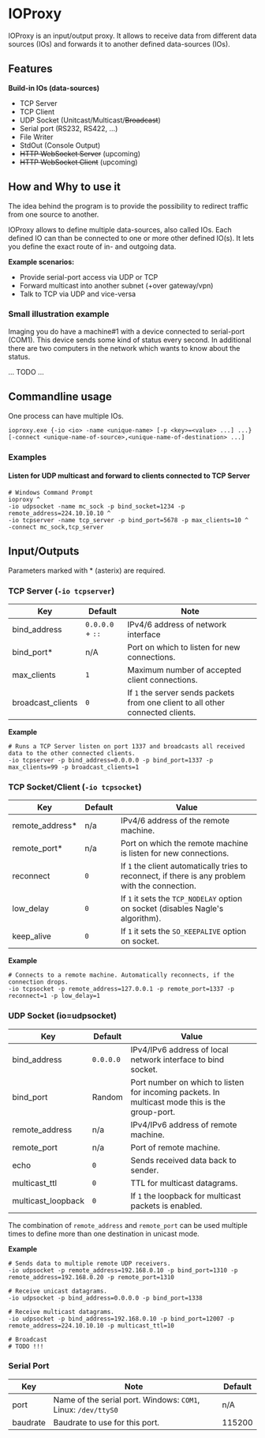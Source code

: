 # IOProxy
IOProxy is an input/output proxy. It allows to receive data from different data sources (IOs) and forwards it to another defined data-sources (IOs).

## Features
**Build-in IOs (data-sources)**
- TCP Server
- TCP Client
- UDP Socket (Unitcast/Multicast/~~Broadcast~~)
- Serial port (RS232, RS422, ...)
- File Writer
- StdOut (Console Output)
- ~~HTTP WebSocket Server~~ (upcoming)
- ~~HTTP WebSocket Client~~ (upcoming)

## How and Why to use it
The idea behind the program is to provide the possibility to redirect traffic from one source to another.

IOProxy allows to define multiple data-sources, also called IOs.
Each defined IO can than be connected to one or more other defined IO(s). It lets you define the exact route of in- and outgoing data.

**Example scenarios:**
- Provide serial-port access via UDP or TCP
- Forward multicast into another subnet (+over gateway/vpn)
- Talk to TCP via UDP and vice-versa

### Small illustration example
Imaging you do have a machine#1 with a device connected to serial-port (COM1). This device sends some kind of status every second.
In additional there are two computers in the network which wants to know about the status. 

... TODO ...


## Commandline usage
One process can have multiple IOs.
```
ioproxy.exe {-io <io> -name <unique-name> [-p <key>=<value> ...] ...}
[-connect <unique-name-of-source>,<unique-name-of-destination> ...]
```

### Examples

#### Listen for UDP multicast and forward to clients connected to TCP Server
```
# Windows Command Prompt
ioproxy ^
-io udpsocket -name mc_sock -p bind_socket=1234 -p remote_address=224.10.10.10 ^
-io tcpserver -name tcp_server -p bind_port=5678 -p max_clients=10 ^
-connect mc_sock,tcp_server
```

## Input/Outputs

Parameters marked with \* (asterix) are required.

### TCP Server (`-io tcpserver`)

| Key | Default | Note |
| --- | --- | --- |
| bind_address | `0.0.0.0` + `::` | IPv4/6 address of network interface |
| bind_port* | n/A | Port on which to listen for new connections. |
| max_clients | `1` | Maximum number of accepted client connections. |
| broadcast_clients | `0` | If `1` the server sends packets from one client to all other connected clients. |

**Example**
```
# Runs a TCP Server listen on port 1337 and broadcasts all received data to the other connected clients.
-io tcpserver -p bind_address=0.0.0.0 -p bind_port=1337 -p max_clients=99 -p broadcast_clients=1
```

### TCP Socket/Client (`-io tcpsocket`)

| Key | Default | Value |
| --- | --- | --- |
| remote_address* | n/a | IPv4/6 address of the remote machine. |
| remote_port* | n/a | Port on which the remote machine is listen for new connections. |
| reconnect | `0` | If `1` the client automatically tries to reconnect, if there is any problem with the connection. |
| low_delay | `0` | If `1` it sets the `TCP_NODELAY` option on socket (disables Nagle's algorithm). |
| keep_alive | `0` | If `1` it sets the `SO_KEEPALIVE` option on socket. |

**Example**
```
# Connects to a remote machine. Automatically reconnects, if the connection drops.
-io tcpsocket -p remote_address=127.0.0.1 -p remote_port=1337 -p reconnect=1 -p low_delay=1
```

### UDP Socket (io=udpsocket)

| Key | Default | Value |
| --- | --- | --- |
| bind_address | `0.0.0.0` | IPv4/IPv6 address of local network interface to bind socket. |
| bind_port | Random | Port number on which to listen for incoming packets. In multicast mode this is the group-port. |
| remote_address | n/a | IPv4/IPv6 address of remote machine. |
| remote_port | n/a | Port of remote machine. |
| echo | `0` | Sends received data back to sender. |
| multicast_ttl | `0` | TTL for multicast datagrams. |
| multicast_loopback | `0` | If `1` the loopback for multicast packets is enabled. |

The combination of `remote_address` and `remote_port` can be used multiple times to define more than one destination in unicast mode.

**Example**
```
# Sends data to multiple remote UDP receivers.
-io udpsocket -p remote_address=192.168.0.10 -p bind_port=1310 -p remote_address=192.168.0.20 -p remote_port=1310

# Receive unicast datagrams.
-io udpsocket -p bind_address=0.0.0.0 -p bind_port=1338

# Receive multicast datagrams.
-io udpsocket -p bind_address=192.168.0.10 -p bind_port=12007 -p remote_address=224.10.10.10 -p multicast_ttl=10

# Broadcast
# TODO !!!
```

### Serial Port

| Key | Note | Default |
| --- | --- | --- |
| port | Name of the serial port. Windows: `COM1`, Linux: `/dev/ttyS0` | n/A
| baudrate | Baudrate to use for this port. | 115200 |
